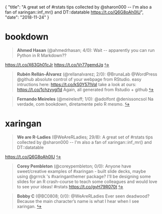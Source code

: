 {
  "title": "A great set of #rstats tips collected by @sharon000 -- I'm also a fan of xaringan::inf_mr() and DT::datatable https://t.co/Q6G8oAh0IU",
  "date": "2018-11-24"
}

# bookdown

> **Ahmed Hasan** (@ahmedrhasan; 4/0): Wait -- apparently you can run Python in R Markdown??
>
https://t.co/X63Gh01cJr https://t.co/Vr77gemdJq  [&#8618;](https://twitter.com/xieyihui/status/1066062804749348865)

<!-- -->


> **Rubén Rellán-Álvarez** (@rellanalvarez; 2/0): @BrunaLab @WordPress @github absolute control of your webpage from RStudio. 
easy intructions here: https://t.co/kS0Y57IVqI
take a look at ours:
https://t.co/1chzyygl1d
Again, all generated from Rstudio + github  [&#8618;](https://twitter.com/xieyihui/status/1066016934364213249)

<!-- -->


> **Fernando Meireles** (@meirelesff; 1/0): @adolfont @denissoncsol Na verdade, com bookdown, diretamente pelo R mesmo.  [&#8618;](https://twitter.com/xieyihui/status/1066072675582439424)

<!-- -->


# xaringan

> **We are R-Ladies** (@WeAreRLadies; 29/8): A great set of #rstats tips collected by @sharon000 -- I'm also a fan of xaringan::inf_mr() and DT::datatable
>
https://t.co/Q6G8oAh0IU  [&#8618;](https://twitter.com/xieyihui/status/1065839189369982976)

<!-- -->


> **Corey Pembleton** (@coreypembleton; 0/0): Anyone have  sweet/creative examples of #xaringan - built slide decks, maybe using @grrrck 's #xaringanthemer package? I'll be designing some slides for an R crash-course to teach some colleagues and would love to see your ideas! #rstats https://t.co/gyH79R070t  [&#8618;](https://twitter.com/xieyihui/status/1066070143657230336)

<!-- -->


> **Bobby C** (@BC0808; 0/0): @WeAreRLadies Ever seen deadwood? Because the main character’s name is what I hear when I see xaringan.  [&#8618;](https://twitter.com/xieyihui/status/1065848462946779136)

<!-- -->



